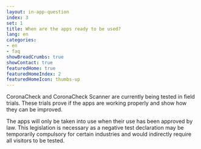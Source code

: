 ```yaml
---
layout: in-app-question
index: 3
set: 1
title: When are the apps ready to be used?
lang: en
categories:
- en
- faq
showBreadCrumbs: true
showContact: true
featuredHome: true
featuredHomeIndex: 2
featuredHomeIcon: thumbs-up
---
```

CoronaCheck and CoronaCheck Scanner are currently being tested in field trials. These trials prove if the apps are working properly and show how they can be improved.

The apps will only be taken into use when their use has been approved by law. This legislation is necessary as a negative test declaration may be temporarily compulsory for certain industries and would indirectly require all visitors to be tested.
